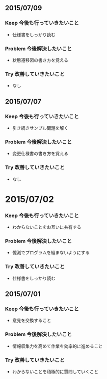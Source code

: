 ## 2015/07/09

### Keep 今後も行っていきたいこと
- 仕様書をしっかり読む

### Problem 今後解決したいこと
- 状態遷移図の書き方を覚える

### Try 改善していきたいこと
- なし

## 2015/07/07

### Keep 今後も行っていきたいこと
- 引き続きサンプル問題を解く

### Problem 今後解決したいこと
- 変更仕様書の書き方を覚える

### Try 改善していきたいこと
- なし

# 2015/07/02

### Keep 今後も行っていきたいこと
- わからないことをお互いに共有する

### Problem 今後解決したいこと
- 憶測でプログラムを組まないようにする

### Try 改善していきたいこと
- 仕様書をしっかり読む

## 2015/07/01

### Keep 今後も行っていきたいこと
- 意見を交換すること

### Problem 今後解決したいこと
- 情報収集力を高めて作業を効率的に進めること

### Try 改善していきたいこと
- わからないことを積極的に質問していくこと

